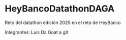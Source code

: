 # HeyBancoDatathonDAGA
Reto del datathon edición 2025 en el reto de HeyBanco

Integrantes:
Luis Da Goat
a
git